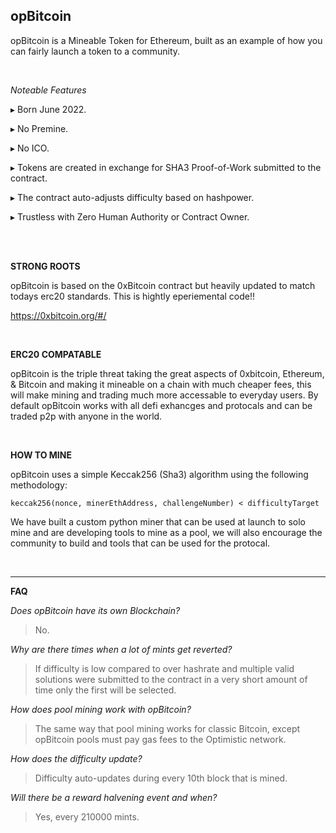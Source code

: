 **opBitcoin**
----------------------------------------------

opBitcoin is a Mineable Token for Ethereum, built as an example of how you can fairly launch a token to a community.

<br>


*Noteable Features*

▸ Born June 2022.

▸ No Premine.

▸ No ICO.

▸ Tokens are created in exchange for SHA3 Proof-of-Work submitted to the contract.

▸ The contract auto-adjusts difficulty based on hashpower.

▸ Trustless with Zero Human Authority or Contract Owner.



<br>
<br>


**STRONG ROOTS**

opBitcoin is based on the 0xBitcoin contract but heavily updated to match todays erc20 standards. This is hightly eperiemental code!!

https://0xbitcoin.org/#/


<br>

**ERC20 COMPATABLE**

opBitcoin is the triple threat taking the great aspects of 0xbitcoin, Ethereum, & Bitcoin and making it mineable on a chain with much cheaper fees, this will make mining and trading much more accessable to everyday users. By default opBitcoin works with all defi exhancges and protocals and can be traded p2p with anyone in the world. 



<br>

**HOW TO MINE**

opBitcoin uses a simple Keccak256 (Sha3) algorithm using the following methodology:

``keccak256(nonce, minerEthAddress, challengeNumber) < difficultyTarget``


We have built a custom python miner that can be used at launch to solo mine and are developing tools to mine as a pool, we will also encourage the community to build and tools that can be used for the protocal.

<br>

--------------------------------
  
**FAQ**

*Does opBitcoin have its own Blockchain?*

> No.


*Why are there times when a lot of mints get reverted?*

> If difficulty is low compared to over hashrate and multiple valid solutions were submitted to the contract in a very short amount of time only the first will be selected.

*How does pool mining work with opBitcoin?*

> The same way that pool mining works for classic Bitcoin, except opBitcoin pools must pay gas fees to the Optimistic network.

*How does the difficulty update?*

> Difficulty auto-updates during every 10th block that is mined.

*Will there be a reward halvening event and when?*

> Yes, every 210000 mints.


